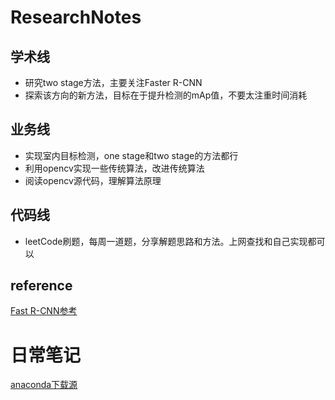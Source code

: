 # ResearchNotes
## 学术线
* 研究two stage方法，主要关注Faster R-CNN
* 探索该方向的新方法，目标在于提升检测的mAp值，不要太注重时间消耗
## 业务线
* 实现室内目标检测，one stage和two stage的方法都行
* 利用opencv实现一些传统算法，改进传统算法
* 阅读opencv源代码，理解算法原理
## 代码线
* leetCode刷题，每周一道题，分享解题思路和方法。上网查找和自己实现都可以


## reference
[Fast R-CNN参考](https://blog.csdn.net/WoPawn/article/details/52463853)

# 日常笔记
[anaconda下载源](https://mirrors.tuna.tsinghua.edu.cn/anaconda/archive/)

